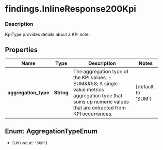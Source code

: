 # findings.InlineResponse200Kpi

### Description

KpiType provides details about a KPI note.

## Properties
Name | Type | Description | Notes
------------ | ------------- | ------------- | -------------
**aggregation_type** | **String** | The aggregation type of the KPI values. - SUM&amp;#58; A single-value metrics aggregation type that sums up numeric values   that are extracted from KPI occurrences. | [default to &#39;SUM&#39;]


<a name="AggregationTypeEnum"></a>
## Enum: AggregationTypeEnum


* `SUM` (value: `"SUM"`)



